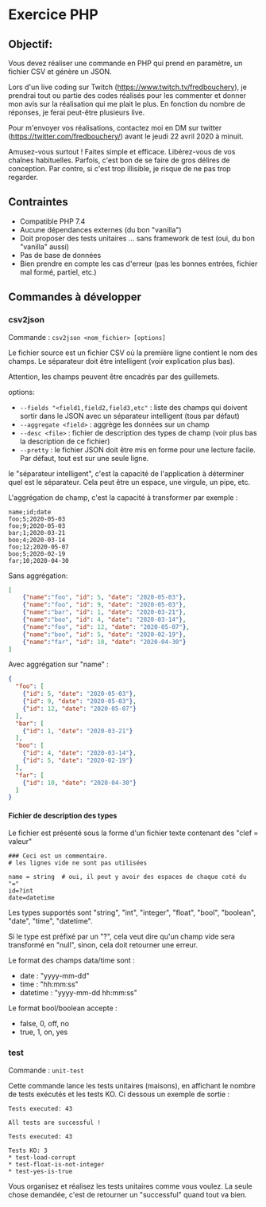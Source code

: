 # Exercice PHP

## Objectif:

Vous devez réaliser une commande en PHP qui prend en paramètre, un fichier CSV et génère un JSON.

Lors d'un live coding sur Twitch (https://www.twitch.tv/fredbouchery), je prendrai tout ou partie des codes réalisés pour les commenter et donner mon avis sur la réalisation qui me plait le plus. En fonction du nombre de réponses, je ferai peut-être plusieurs live.

Pour m'envoyer vos réalisations, contactez moi en DM sur twitter (https://twitter.com/fredbouchery/) avant le jeudi 22 avril 2020 à minuit.

Amusez-vous surtout ! Faites simple et efficace. Libérez-vous de vos chaînes habituelles. Parfois, c'est bon de se faire de gros délires de conception. Par contre, si c'est trop illisible, je risque de ne pas trop regarder.

## Contraintes

- Compatible PHP 7.4
- Aucune dépendances externes (du bon "vanilla")
- Doit proposer des tests unitaires ... sans framework de test (oui, du bon "vanilla" aussi)
- Pas de base de données
- Bien prendre en compte les cas d'erreur (pas les bonnes entrées, fichier mal formé, partiel, etc.)

## Commandes à développer

### csv2json

Commande : `csv2json <nom_fichier> [options]`

Le fichier source est un fichier CSV où la première ligne contient le nom des champs. Le séparateur doit être intelligent (voir explication plus bas).

Attention, les champs peuvent être encadrés par des guillemets.

options:
  * `--fields "<field1,field2,field3,etc"` : liste des champs qui doivent sortir dans le JSON avec un séparateur intelligent (tous par défaut)
  * `--aggregate <field>` : aggrège les données sur un champ
  * `--desc <file>` : fichier de description des types de champ (voir plus bas la description de ce fichier)
  * `--pretty` : le fichier JSON doit être mis en forme pour une lecture facile. Par défaut, tout est sur une seule ligne.
    
le "séparateur intelligent", c'est la capacité de l'application à déterminer quel est le séparateur. Cela peut être un espace, une virgule, un pipe, etc.

L'aggrégation de champ, c'est la capacité à transformer par exemple :
```
name;id;date
foo;5;2020-05-03
foo;9;2020-05-03
bar;1;2020-03-21
boo;4;2020-03-14
foo;12;2020-05-07
boo;5;2020-02-19
far;10;2020-04-30
```
Sans aggrégation:
```json
[
    {"name":"foo", "id": 5, "date": "2020-05-03"},
    {"name":"foo", "id": 9, "date": "2020-05-03"},
    {"name":"bar", "id": 1, "date": "2020-03-21"},
    {"name":"boo", "id": 4, "date": "2020-03-14"},
    {"name":"foo", "id": 12, "date": "2020-05-07"},
    {"name":"boo", "id": 5, "date": "2020-02-19"},
    {"name":"far", "id": 10, "date": "2020-04-30"}
]
``` 

Avec aggrégation sur "name" : 
```json
{
  "foo": [
    {"id": 5, "date": "2020-05-03"},
    {"id": 9, "date": "2020-05-03"},
    {"id": 12, "date": "2020-05-07"}
  ],
  "bar": [
    {"id": 1, "date": "2020-03-21"}
  ],
  "boo": [
    {"id": 4, "date": "2020-03-14"},
    {"id": 5, "date": "2020-02-19"}
  ],
  "far": [
    {"id": 10, "date": "2020-04-30"}
  ]
}
``` 

#### Fichier de description des types

Le fichier est présenté sous la forme d'un fichier texte contenant des "clef = valeur"
```
### Ceci est un commentaire.
# les lignes vide ne sont pas utilisées

name = string  # oui, il peut y avoir des espaces de chaque coté du "="
id=?int
date=datetime
```

Les types supportés sont "string", "int", "integer", "float", "bool", "boolean", "date", "time", "datetime".

Si le type est préfixé par un "?", cela veut dire qu'un champ vide sera transformé en "null", sinon, cela doit retourner une erreur.
 
Le format des champs data/time sont :
  - date : "yyyy-mm-dd"
  - time : "hh:mm:ss"
  - datetime : "yyyy-mm-dd hh:mm:ss"

Le format bool/boolean accepte :
  - false, 0, off, no
  - true, 1, on, yes

### test

Commande : `unit-test`

Cette commande lance les tests unitaires (maisons), en affichant le nombre de tests exécutés et les tests KO. Ci dessous un exemple de sortie :

```
Tests executed: 43

All tests are successful !
```

```
Tests executed: 43

Tests KO: 3
* test-load-corrupt
* test-float-is-not-integer
* test-yes-is-true
```

Vous organisez et réalisez les tests unitaires comme vous voulez. La seule chose demandée, c'est de retourner un "successful" quand tout va bien.
